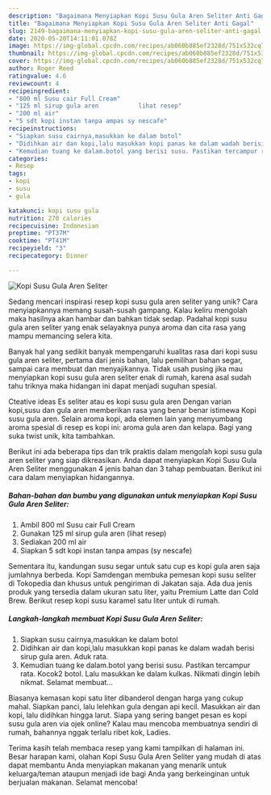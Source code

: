 ```yaml
---
description: "Bagaimana Menyiapkan Kopi Susu Gula Aren Seliter Anti Gagal"
title: "Bagaimana Menyiapkan Kopi Susu Gula Aren Seliter Anti Gagal"
slug: 2149-bagaimana-menyiapkan-kopi-susu-gula-aren-seliter-anti-gagal
date: 2020-05-20T14:11:01.078Z
image: https://img-global.cpcdn.com/recipes/ab060b885ef2328d/751x532cq70/kopi-susu-gula-aren-seliter-foto-resep-utama.jpg
thumbnail: https://img-global.cpcdn.com/recipes/ab060b885ef2328d/751x532cq70/kopi-susu-gula-aren-seliter-foto-resep-utama.jpg
cover: https://img-global.cpcdn.com/recipes/ab060b885ef2328d/751x532cq70/kopi-susu-gula-aren-seliter-foto-resep-utama.jpg
author: Roger Reed
ratingvalue: 4.6
reviewcount: 4
recipeingredient:
- "800 ml Susu cair Full Cream"
- "125 ml sirup gula aren           lihat resep"
- "200 ml air"
- "5 sdt kopi instan tanpa ampas sy nescafe"
recipeinstructions:
- "Siapkan susu cairnya,masukkan ke dalam botol"
- "Didihkan air dan kopi,lalu masukkan kopi panas ke dalam wadah berisi sirup gula aren. Aduk rata."
- "Kemudian tuang ke dalam.botol yang berisi susu. Pastikan tercampur rata. Kocok2 botol. Lalu masukkan ke dalam kulkas. Nikmati dingin lebih nikmat. Selamat membuat..."
categories:
- Resep
tags:
- kopi
- susu
- gula

katakunci: kopi susu gula 
nutrition: 270 calories
recipecuisine: Indonesian
preptime: "PT37M"
cooktime: "PT41M"
recipeyield: "3"
recipecategory: Dinner

---
```



![Kopi Susu Gula Aren Seliter](https://img-global.cpcdn.com/recipes/ab060b885ef2328d/751x532cq70/kopi-susu-gula-aren-seliter-foto-resep-utama.jpg)

Sedang mencari inspirasi resep kopi susu gula aren seliter yang unik? Cara menyiapkannya memang susah-susah gampang. Kalau keliru mengolah maka hasilnya akan hambar dan bahkan tidak sedap. Padahal kopi susu gula aren seliter yang enak selayaknya punya aroma dan cita rasa yang mampu memancing selera kita.

Banyak hal yang sedikit banyak mempengaruhi kualitas rasa dari kopi susu gula aren seliter, pertama dari jenis bahan, lalu pemilihan bahan segar, sampai cara membuat dan menyajikannya. Tidak usah pusing jika mau menyiapkan kopi susu gula aren seliter enak di rumah, karena asal sudah tahu triknya maka hidangan ini dapat menjadi suguhan spesial.

Cteative ideas Es seliter atau es kopi susu gula aren Dengan varian kopi,susu dan gula aren memberikan rasa yang benar benar istimewa Kopi susu gula aren. Selain aroma kopi, ada elemen lain yang menyumbang aroma spesial di resep es kopi ini: aroma gula aren dan kelapa. Bagi yang suka twist unik, kita tambahkan.


Berikut ini ada beberapa tips dan trik praktis dalam mengolah kopi susu gula aren seliter yang siap dikreasikan. Anda dapat menyiapkan Kopi Susu Gula Aren Seliter menggunakan 4 jenis bahan dan 3 tahap pembuatan. Berikut ini cara dalam menyiapkan hidangannya.

<!--inarticleads1-->

##### Bahan-bahan dan bumbu yang digunakan untuk menyiapkan Kopi Susu Gula Aren Seliter:

1. Ambil 800 ml Susu cair Full Cream
1. Gunakan 125 ml sirup gula aren           (lihat resep)
1. Sediakan 200 ml air
1. Siapkan 5 sdt kopi instan tanpa ampas (sy nescafe)


Sementara itu, kandungan susu segar untuk satu cup es kopi gula aren saja jumlahnya berbeda. Kopi Samdengan membuka pemesan kopi susu seliter di Tokopedia dan khusus untuk pengiriman di Jakatan saja. Ada dua jenis produk yang tersedia dalam ukuran satu liter, yaitu Premium Latte dan Cold Brew. Berikut resep kopi susu karamel satu liter untuk di rumah. 

<!--inarticleads2-->

##### Langkah-langkah membuat Kopi Susu Gula Aren Seliter:

1. Siapkan susu cairnya,masukkan ke dalam botol
1. Didihkan air dan kopi,lalu masukkan kopi panas ke dalam wadah berisi sirup gula aren. Aduk rata.
1. Kemudian tuang ke dalam.botol yang berisi susu. Pastikan tercampur rata. Kocok2 botol. Lalu masukkan ke dalam kulkas. Nikmati dingin lebih nikmat. Selamat membuat...


Biasanya kemasan kopi satu liter dibanderol dengan harga yang cukup mahal. Siapkan panci, lalu lelehkan gula dengan api kecil. Masukkan air dan kopi, lalu didihkan hingga larut. Siapa yang sering banget pesan es kopi susu gula aren via ojek online? Kalau mau mencoba membuatnya sendiri di rumah, bahannya nggak terlalu ribet kok, Ladies. 

Terima kasih telah membaca resep yang kami tampilkan di halaman ini. Besar harapan kami, olahan Kopi Susu Gula Aren Seliter yang mudah di atas dapat membantu Anda menyiapkan makanan yang menarik untuk keluarga/teman ataupun menjadi ide bagi Anda yang berkeinginan untuk berjualan makanan. Selamat mencoba!
